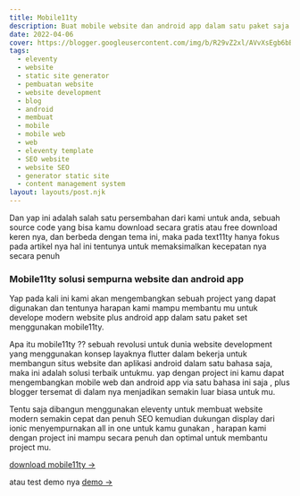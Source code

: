 ```yaml
---
title: Mobile11ty 
description: Buat mobile website dan android app dalam satu paket saja menggunakan mobile11ty eleventy web themes template.
date: 2022-04-06
cover: https://blogger.googleusercontent.com/img/b/R29vZ2xl/AVvXsEgb6bB9qkANsOm5ETl_J_6-q4Nu1bnqzyK0xku1V4h_uc_bCBgCPsqo2BK1AxRsPByhKKD0HHNpcwOJyxybgC93UF3N8jOdIUde7mMD7pGngw9e1EDTPZSsjQoVP_M9pf_Wvh5uP9DFGnGNjGetLPJKbogrNqkpA0_8qQjBG8qxNNPD0rTKYYDFw0w79Q/s634/eleventy.webp
tags:
  - eleventy
  - website
  - static site generator
  - pembuatan website
  - website development
  - blog
  - android
  - membuat
  - mobile
  - mobile web
  - web
  - eleventy template
  - SEO website
  - website SEO
  - generator static site
  - content management system
layout: layouts/post.njk
---
```


Dan yap ini adalah salah satu persembahan dari kami untuk anda, sebuah source code yang bisa kamu download secara gratis atau free download keren nya, dan berbeda dengan tema ini, maka pada text11ty hanya fokus pada artikel nya hal ini tentunya untuk memaksimalkan kecepatan nya secara penuh

### Mobile11ty solusi sempurna website dan android app

Yap pada kali ini kami akan mengembangkan sebuah project yang dapat digunakan dan tentunya harapan kami mampu membantu mu untuk develope modern website plus android app dalam satu paket set menggunakan mobile11ty.

Apa itu mobile11ty ?? sebuah revolusi untuk dunia website development yang menggunakan konsep layaknya flutter dalam bekerja untuk membangun situs website dan aplikasi android dalam satu bahasa saja, maka ini adalah solusi terbaik untukmu. yap dengan project ini kamu dapat mengembangkan mobile web dan android app via satu bahasa ini saja , plus blogger tersemat di dalam nya menjadikan semakin luar biasa untuk mu.

Tentu saja dibangun menggunakan eleventy untuk membuat website modern semakin cepat dan penuh SEO kemudian dukungan display dari ionic menyempurnakan all in one untuk kamu gunakan , harapan kami dengan project ini mampu secara penuh dan optimal untuk membantu project mu.

[download mobile11ty →](https://github.com/mesinkasir/mobile11ty)

atau test demo nya [demo →](https://mobile11ty.pages.dev/)
